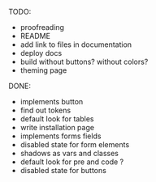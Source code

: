 TODO:

- proofreading
- README
- add link to files in documentation
- deploy docs
- build without buttons? without colors?
- theming page

DONE:

- implements button
- find out tokens
- default look for tables
- write installation page
- implements forms fields
- disabled state for form elements
- shadows as vars and classes
- default look for pre and code ?
- disabled state for buttons
